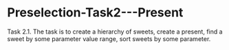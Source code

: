 # Preselection-Task2---Present
Task 2.1.
The task is to create a hierarchy of sweets, create a present, find a sweet by some parameter value range, sort sweets by some parameter.
